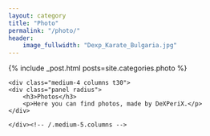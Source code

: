 ```yaml
---
layout: category
title: "Photo"
permalink: "/photo/"
header:
    image_fullwidth: "Dexp_Karate_Bulgaria.jpg" 
---
```

<div class="row">
	<div class="medium-8 columns t30">
		{% include _post.html posts=site.categories.photo %}
	</div><!-- /.medium-7.columns -->

	<div class="medium-4 columns t30">
	<div class="panel radius">
		<h3>Photos</h3>
		<p>Here you can find photos, made by DeXPeriX.</p>
	</div>

	</div><!-- /.medium-5.columns -->
</div><!-- /.row -->
